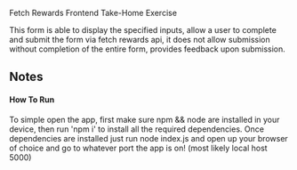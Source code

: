 Fetch Rewards Frontend Take-Home Exercise

This form is able to display the specified inputs, allow a user to complete and submit the form via fetch rewards api, it does not allow submission without completion of the entire form, provides feedback upon submission.

## Notes

#### How To Run

To simple open the app, first make sure npm && node are installed in your device, then run 'npm i' to install all the required dependencies. Once dependencies are installed just run node index.js and open up your browser of choice and go to whatever port the app is on! (most likely local host 5000)
